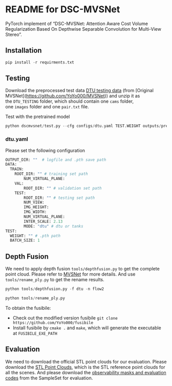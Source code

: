 # README for DSC-MVSNet

PyTorch implement of “DSC-MVSNet: Attention Aware Cost Volume Regularization Based On Depthwise Separable Convolution for Multi-View Stereo”.

## Installation

```python
pip install -r requirments.txt
```

## Testing

Download the preprocessed test data [DTU testing data](https://drive.google.com/open?id=135oKPefcPTsdtLRzoDAQtPpHuoIrpRI_) (from [Original MVSNet](https://github.com/YoYo000/MVSNet)) and unzip it as the `DTU_TESTING` folder, which should contain one `cams` folder, one `images` folder and one `pair.txt` file.

Test with the pretrained model

```python
python dscmvsnet/test.py --cfg configs/dtu.yaml TEST.WEIGHT outputs/pretrained.pth
```

### dtu.yaml

Please set the following configuration

```python
OUTPUT_DIR: ""  # logfile and .pth save path 
DATA:
  TRAIN:
    ROOT_DIR: "" # training set path
		NUM_VIRTUAL_PLANE:
	VAL:
	    ROOT_DIR: "" # validation set path
	TEST:
	    ROOT_DIR: "" # testing set path
	    NUM_VIEW:
	    IMG_HEIGHT:
	    IMG_WIDTH:
	    NUM_VIRTUAL_PLANE:
	    INTER_SCALE: 2.13
	    MODE: "dtu" # dtu or tanks
TEST:
  WEIGHT: "" # .pth path
  BATCH_SIZE: 1
```

## Depth Fusion

We need to apply depth fusion `tools/depthfusion.py` to get the complete point cloud. Please refer to [MVSNet](https://github.com/YoYo000/MVSNet) for more details. And use `tools/rename_ply.py` to get the rename results.
```python
python tools/depthfusion.py -f dtu -n flow2

python tools/rename_ply.py
```

To obtain the fusibile:

- Check out the modified version fusibile `git clone https://github.com/YoYo000/fusibile`
- Install fusibile by `cmake .` and `make`, which will generate the executable at `FUSIBILE_EXE_PATH`

## Evaluation

We need to download the official STL point clouds for our evaluation. Please download the [STL Point Clouds](http://roboimagedata2.compute.dtu.dk/data/MVS/Points.zip), which is the STL reference point clouds for all the scenes. And please download the [observability masks and evaluation codes](http://roboimagedata2.compute.dtu.dk/data/MVS/SampleSet.zip) from the SampleSet for evaluation. 